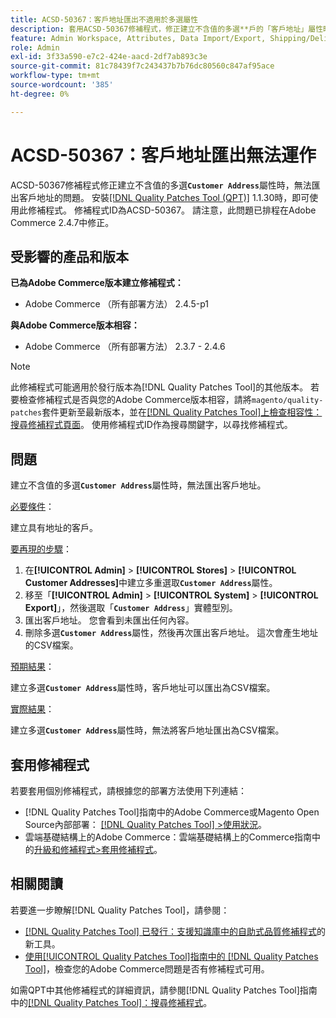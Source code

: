 ```yaml
---
title: ACSD-50367：客戶地址匯出不適用於多選屬性
description: 套用ACSD-50367修補程式，修正建立不含值的多選**戶的「客戶地址」屬性時，客戶地址匯出無**運作的Adobe Commerce問題。
feature: Admin Workspace, Attributes, Data Import/Export, Shipping/Delivery
role: Admin
exl-id: 3f33a590-e7c2-424e-aacd-2df7ab893c3e
source-git-commit: 81c78439f7c243437b7b76dc80560c847af95ace
workflow-type: tm+mt
source-wordcount: '385'
ht-degree: 0%

---
```


# ACSD-50367：客戶地址匯出無法運作

ACSD-50367修補程式修正建立不含值的多選&#x200B;**`Customer Address`**&#x200B;屬性時，無法匯出客戶地址的問題。 安裝[[!DNL Quality Patches Tool (QPT)]](https://experienceleague.adobe.com/en/docs/commerce-knowledge-base/kb/announcements/commerce-announcements/magento-quality-patches-released-new-tool-to-self-serve-quality-patches) 1.1.30時，即可使用此修補程式。 修補程式ID為ACSD-50367。 請注意，此問題已排程在Adobe Commerce 2.4.7中修正。

## 受影響的產品和版本

**已為Adobe Commerce版本建立修補程式：**

* Adobe Commerce （所有部署方法） 2.4.5-p1

**與Adobe Commerce版本相容：**

* Adobe Commerce （所有部署方法） 2.3.7 - 2.4.6

>[!NOTE]
>
>此修補程式可能適用於發行版本為[!DNL Quality Patches Tool]的其他版本。 若要檢查修補程式是否與您的Adobe Commerce版本相容，請將`magento/quality-patches`套件更新至最新版本，並在[[!DNL Quality Patches Tool]上檢查相容性：搜尋修補程式頁面](https://experienceleague.adobe.com/tools/commerce-quality-patches/index.html)。 使用修補程式ID作為搜尋關鍵字，以尋找修補程式。

## 問題

建立不含值的多選&#x200B;**`Customer Address`**&#x200B;屬性時，無法匯出客戶地址。

<u>必要條件</u>：

建立具有地址的客戶。

<u>要再現的步驟</u>：

1. 在&#x200B;**[!UICONTROL Admin]** > **[!UICONTROL Stores]** > **[!UICONTROL Customer Addresses]**&#x200B;中建立多重選取&#x200B;**`Customer Address`**&#x200B;屬性。
1. 移至「**[!UICONTROL Admin]** > **[!UICONTROL System]** > **[!UICONTROL Export]**」，然後選取「**`Customer Address`**」實體型別。
1. 匯出客戶地址。 您會看到未匯出任何內容。
1. 刪除多選&#x200B;**`Customer Address`**&#x200B;屬性，然後再次匯出客戶地址。 這次會產生地址的CSV檔案。

<u>預期結果</u>：

建立多選&#x200B;**`Customer Address`**&#x200B;屬性時，客戶地址可以匯出為CSV檔案。

<u>實際結果</u>：

建立多選&#x200B;**`Customer Address`**&#x200B;屬性時，無法將客戶地址匯出為CSV檔案。

## 套用修補程式

若要套用個別修補程式，請根據您的部署方法使用下列連結：

* [!DNL Quality Patches Tool]指南中的Adobe Commerce或Magento Open Source內部部署： [[!DNL Quality Patches Tool] >使用狀況](/help/tools/quality-patches-tool/usage.md)。
* 雲端基礎結構上的Adobe Commerce：雲端基礎結構上的Commerce指南中的[升級和修補程式>套用修補程式](https://experienceleague.adobe.com/docs/commerce-cloud-service/user-guide/develop/upgrade/apply-patches.html)。

## 相關閱讀

若要進一步瞭解[!DNL Quality Patches Tool]，請參閱：

* [[!DNL Quality Patches Tool] 已發行：支援知識庫中的自助式品質修補程式](https://experienceleague.adobe.com/en/docs/commerce-knowledge-base/kb/announcements/commerce-announcements/magento-quality-patches-released-new-tool-to-self-serve-quality-patches)的新工具。
* [使用[!UICONTROL Quality Patches Tool]指南中的 [!DNL Quality Patches Tool]](/help/tools/quality-patches-tool/patches-available-in-qpt/check-patch-for-magento-issue-with-magento-quality-patches.md)，檢查您的Adobe Commerce問題是否有修補程式可用。


如需QPT中其他修補程式的詳細資訊，請參閱[!DNL Quality Patches Tool]指南中的[[!DNL Quality Patches Tool]：搜尋修補程式](https://experienceleague.adobe.com/tools/commerce-quality-patches/index.html)。
